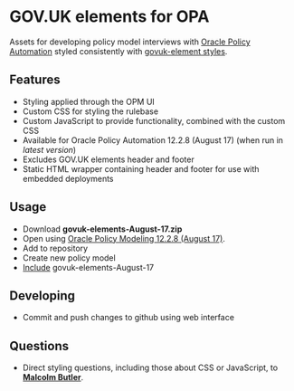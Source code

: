 # GOV.UK elements for OPA
Assets for developing policy model interviews with [Oracle Policy Automation](https://www.oracle.com/applications/oracle-policy-automation/index.html) styled consistently with [govuk-element styles](https://govuk-elements.herokuapp.com/).

## Features
-	Styling applied through the OPM UI
-	Custom CSS for styling the rulebase
-	Custom JavaScript to provide functionality, combined with the custom CSS
-	Available for Oracle Policy Automation 12.2.8 (August 17) (when run in *latest version*)
-	Excludes GOV.UK elements header and footer
-	Static HTML wrapper containing header and footer for use with embedded deployments

## Usage
-	Download **govuk-elements-August-17.zip**
-	Open using [Oracle Policy Modeling 12.2.8 (August 17)](http://documentation.custhelp.com/euf/assets/devdocs/august2017/PolicyAutomation/en/Default.htm#Guides/Policy_Modeling_User_Guide/Get_started/Get_started_with_Policy_Modeling.htm).
-	Add to repository
-	Create new policy model
-	[Include](http://documentation.custhelp.com/euf/assets/devdocs/august2017/PolicyAutomation/en/Default.htm#Guides/Policy_Modeling_User_Guide/Inclusions/Include_assets_from_another_project.htm) govuk-elements-August-17

## Developing
- Commit and push changes to github using web interface

## Questions
- Direct styling questions, including those about CSS or JavaScript, to **[Malcolm Butler](mailto:malcolm.butler@legalaid.gsi.gov.uk?subject=Gov-Styled-OPA-Rulebase)**. 
